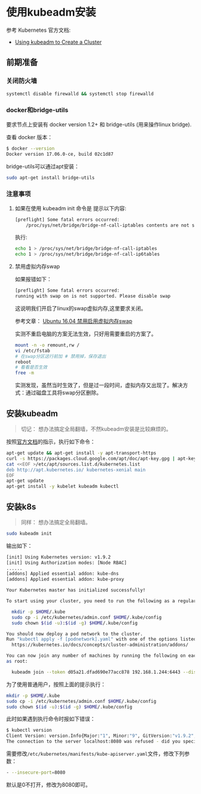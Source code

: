 # 使用kubeadm安装

参考 Kubernetes 官方文档:

- [Using kubeadm to Create a Cluster](https://kubernetes.io/docs/setup/independent/create-cluster-kubeadm/)

## 前期准备

### 关闭防火墙
```bash
systemctl disable firewalld && systemctl stop firewalld
```

### docker和bridge-utils

要求节点上安装有 docker version 1.2+ 和 bridge-utils (用来操作linux bridge).

查看 docker 版本：

```bash
$ docker --version
Docker version 17.06.0-ce, build 02c1d87
```

bridge-utils可以通过apt安装：

```bash
sudo apt-get install bridge-utils
```

### 注意事项

1. 如果在使用 kubeadm init 命令是 提示以下内容:

    ```bash
    [preflight] Some fatal errors occurred:
        /proc/sys/net/bridge/bridge-nf-call-iptables contents are not set to 1
    ```

    执行:
    ```bash
    echo 1 > /proc/sys/net/bridge/bridge-nf-call-iptables
    echo 1 > /proc/sys/net/bridge/bridge-nf-call-ip6tables
    ```

1. 禁用虚拟内存swap

	如果报错如下：

	```bash
    [preflight] Some fatal errors occurred:
	running with swap on is not supported. Please disable swap
	```

	这说明我们开启了linux的swap虚拟内存,这里要求关闭。

    参考文章： [Ubuntu 16.04 禁用启用虚拟内存swap](http://blog.csdn.net/csdn_duomaomao/article/details/75142769)

    实测不重启电脑的方案无法生效，只好用需要重启的方案了。

    ```bash
    mount -n -o remount,rw /
    vi /etc/fstab
    # 在swap分区这行前加 # 禁用掉，保存退出
    reboot
    # 看看是否生效
    free -m
	```

	实测发现，虽然当时生效了，但是过一段时间，虚拟内存又出现了。解决方式：通过磁盘工具将swap分区删除。

## 安装kubeadm

> 切记： 想办法搞定全局翻墙，不然kubeadm安装是比较麻烦的。

按照[官方文档](https://kubernetes.io/docs/setup/independent/install-kubeadm/)的指示，执行如下命令：

```bash
apt-get update && apt-get install -y apt-transport-https
curl -s https://packages.cloud.google.com/apt/doc/apt-key.gpg | apt-key add -
cat <<EOF >/etc/apt/sources.list.d/kubernetes.list
deb http://apt.kubernetes.io/ kubernetes-xenial main
EOF
apt-get update
apt-get install -y kubelet kubeadm kubectl
```

## 安装k8s

> 同样： 想办法搞定全局翻墙。

```bash
sudo kubeadm init
```

输出如下：

```bash
[init] Using Kubernetes version: v1.9.2
[init] Using Authorization modes: [Node RBAC]
......
[addons] Applied essential addon: kube-dns
[addons] Applied essential addon: kube-proxy

Your Kubernetes master has initialized successfully!

To start using your cluster, you need to run the following as a regular user:

  mkdir -p $HOME/.kube
  sudo cp -i /etc/kubernetes/admin.conf $HOME/.kube/config
  sudo chown $(id -u):$(id -g) $HOME/.kube/config

You should now deploy a pod network to the cluster.
Run "kubectl apply -f [podnetwork].yaml" with one of the options listed at:
  https://kubernetes.io/docs/concepts/cluster-administration/addons/

You can now join any number of machines by running the following on each node
as root:

  kubeadm join --token d05a21.dfad690e77acc878 192.168.1.244:6443 --discovery-token-ca-cert-hash sha256:263c07847848652711ecbe62b128d4c7e4a24418995a49c78f4ec3753cf111d4
```

为了使用普通用户，按照上面的提示执行：

```bash
mkdir -p $HOME/.kube
sudo cp -i /etc/kubernetes/admin.conf $HOME/.kube/config
sudo chown $(id -u):$(id -g) $HOME/.kube/config
```

此时如果遇到执行命令时报如下错误：

```bash
$ kubectl version
Client Version: version.Info{Major:"1", Minor:"9", GitVersion:"v1.9.2", GitCommit:"5fa2db2bd46ac79e5e00a4e6ed24191080aa463b", GitTreeState:"clean", BuildDate:"2018-01-18T10:09:24Z", GoVersion:"go1.9.2", Compiler:"gc", Platform:"linux/amd64"}
The connection to the server localhost:8080 was refused - did you specify the right host or port?
```

需要修改`/etc/kubernetes/manifests/kube-apiserver.yaml`文件，修改下列参数：

```bash
- --insecure-port=8080
```

默认是0不打开，修改为8080即可。

